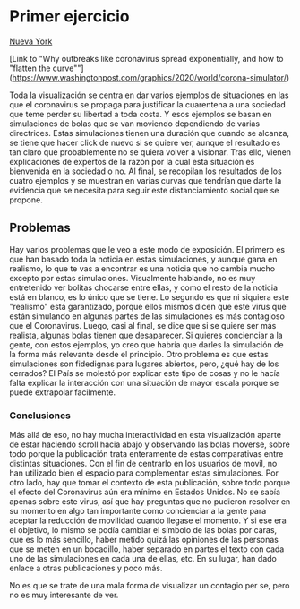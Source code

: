 # Primer ejercicio
[Nueva York](https://github.com/Jmirandaq/Clases/blob/main/docs/images/nueva-york.jpg)

[Link to "Why outbreaks like coronavirus spread exponentially, and how to "flatten the curve""]
(https://www.washingtonpost.com/graphics/2020/world/corona-simulator/)

Toda la visualización se centra en dar varios ejemplos de situaciones en las que el coronavirus se propaga para justificar 
la cuarentena a una sociedad que teme perder su libertad a toda costa. Y esos ejemplos se basan en simulaciones de bolas
que se van moviendo dependiendo de varias directrices. Estas simulaciones tienen una duración que cuando se alcanza, se tiene
que hacer click de nuevo si se quiere ver, aunque el resultado es tan claro que probablemente no se quiera volver a visionar.
Tras ello, vienen explicaciones de expertos de la razón por la cual esta situación es bienvenida en la sociedad o no. Al final,
se recopilan los resultados de los cuatro ejemplos y se muestran en varias curvas que tendrían que darte la evidencia que se
necesita para seguir este distanciamiento social que se propone. 

## Problemas
Hay varios problemas que le veo a este modo de exposición. El primero es que han basado toda la noticia en estas simulaciones,
y aunque gana en realismo, lo que te vas a encontrar es una noticia que no cambia mucho excepto por estas simulaciones.
Visualmente hablando, no es muy entretenido ver bolitas chocarse entre ellas, y como el resto de la noticia está en blanco, es
lo único que se tiene. Lo segundo es que ni siquiera este "realismo" está garantizado, porque ellos mismos dicen que este virus
que están simulando en algunas partes de las simulaciones es más contagioso que el Coronavirus. Luego, casi al final, se dice que
si se quiere ser más realista, algunas bolas tienen que desaparecer. Si quieres concienciar a la gente, con estos ejemplos, 
yo creo que habría que darles la simulación de la forma más relevante desde el principio. Otro problema es que estas simulaciones son fidedignas para lugares abiertos, pero, ¿qué hay de los cerrados? El País se molestó por explicar este tipo de cosas y no le hacía falta explicar la interacción con una situación de 
mayor escala porque se puede extrapolar facilmente. 

### Conclusiones
Más allá de eso, no hay mucha interactividad en esta visualización aparte de estar haciendo scroll hacia abajo y observando las bolas
moverse, sobre todo porque la publicación trata enteramente de estas comparativas entre distintas situaciones. Con el fin de centrarlo
en los usuarios de movil, no han utilizado bien el espacio para complementar estas simulaciones. Por otro lado, hay que tomar el contexto de
esta publicación, sobre todo porque el efecto del Coronavirus aún era mínimo en Estados Unidos. No se sabía apenas sobre este virus,
así que hay preguntas que no pudieron resolver en su momento en algo tan importante como concienciar a la gente para aceptar la reducción
de movilidad cuando llegase el momento. Y si ese era el objetivo, lo mismo se podía cambiar el símbolo de las bolas por caras, que es lo
más sencillo, haber metido quizá las opiniones de las personas que se meten en un bocadillo, haber separado en partes el texto con cada
uno de las simulaciones en cada una de ellas, etc. En su lugar, han dado enlace a otras publicaciones y poco más.

No es que se trate de una mala forma de visualizar un contagio per se, pero no es muy interesante de ver.


